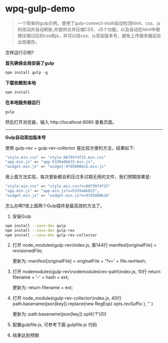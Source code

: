 # wpq-gulp-demo

> 一个简单的gulp示例，使用了gulp-connect-multi自动检测html、css、js的改动并自动刷新,并提供合并压缩CSS、JS个功能。以及自动在html中替换压缩过后的css和js，并可以给css、js添加版本号，避免上传服务器后处出现缓存。

怎样运行示例?

**首先确保全局安装了gulp**
```bash
npm install gulp -g
```

**下载依赖到本地**
```bash
npm install  
```

**在本地服务器运行**
```bash
gulp
```
然后打开浏览器，输入 http://localhost:8080 查看页面。

***

**Gulp自动添加版本号**

使用 gulp-rev + gulp-rev-collector 是比较方便的方法，结果如下:

```bash
"style.min.css" => "style-88795f4f15.min.css"
"app.min.js" => "app-5339a8b623.min.js",
"widget.min.js" => "widget-97d5000b1b.min.js"
```

用上面方法实现，每次更新都会积压过多过期无用的文件，我们预期效果是:

```bash
"style.min.css" => "style.min.css?v=88795f4f15"
"app.min.js" => "app.min.js?v=5339a8b623",
"widget.min.js" => "widget.min.js?v=97d5000b1b"
```

怎么办啊?改上面两个Gulp插件是最高效的方法了。

1. 安装Gulp

```bash
npm install --save-dev gulp
npm install --save-dev gulp-rev 
npm install --save-dev gulp-rev-collector
```

2. 打开 node_modules\gulp-rev\index.js,
    第144行 manifest[originalFile] = revisionedFile; 

    更新为: manifest[originalFile] = originalFile + '?v=' + file.revHash;


3. 打开 nodemodules\gulp-rev\nodemodules\rev-path\index.js,
    10行 return filename + '-' + hash + ext; 

    更新为: return filename + ext;


4. 打开 node_modules\gulp-rev-collector\index.js,
    40行  path.basename(json[key]).replace(new RegExp( opts.revSuffix ), '' ) 

    更新为: path.basename(json[key]).split('?')[0] 


5. 配置gulpfile.js, 可参考下面 gulpfile.js 代码


6. 结果达到预期